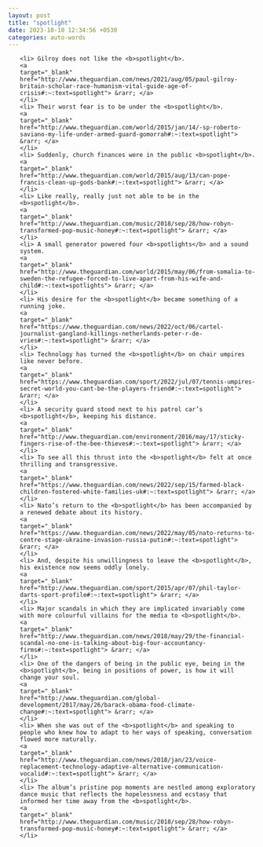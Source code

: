 ```yaml
---
layout: post
title: "spotlight"
date: 2023-10-10 12:34:56 +0530
categories: auto-words
---
```

<ol>

    <li> Gilroy does not like the <b>spotlight</b>.
    <a 
    target="_blank" 
    href="http://www.theguardian.com/news/2021/aug/05/paul-gilroy-britain-scholar-race-humanism-vital-guide-age-of-crisis#:~:text=spotlight"> &rarr; </a>
    </li>
    <li> Their worst fear is to be under the <b>spotlight</b>.
    <a 
    target="_blank" 
    href="http://www.theguardian.com/world/2015/jan/14/-sp-roberto-saviano-my-life-under-armed-guard-gomorrah#:~:text=spotlight"> &rarr; </a>
    </li>
    <li> Suddenly, church finances were in the public <b>spotlight</b>.
    <a 
    target="_blank" 
    href="http://www.theguardian.com/world/2015/aug/13/can-pope-francis-clean-up-gods-bank#:~:text=spotlight"> &rarr; </a>
    </li>
    <li> Like really, really just not able to be in the <b>spotlight</b>.
    <a 
    target="_blank" 
    href="http://www.theguardian.com/music/2018/sep/28/how-robyn-transformed-pop-music-honey#:~:text=spotlight"> &rarr; </a>
    </li>
    <li> A small generator powered four <b>spotlights</b> and a sound system.
    <a 
    target="_blank" 
    href="http://www.theguardian.com/world/2015/may/06/from-somalia-to-sweden-the-refugee-forced-to-live-apart-from-his-wife-and-child#:~:text=spotlights"> &rarr; </a>
    </li>
    <li> His desire for the <b>spotlight</b> became something of a running joke.
    <a 
    target="_blank" 
    href="https://www.theguardian.com/news/2022/oct/06/cartel-journalist-gangland-killings-netherlands-peter-r-de-vries#:~:text=spotlight"> &rarr; </a>
    </li>
    <li> Technology has turned the <b>spotlight</b> on chair umpires like never before.
    <a 
    target="_blank" 
    href="https://www.theguardian.com/sport/2022/jul/07/tennis-umpires-secret-world-you-cant-be-the-players-friend#:~:text=spotlight"> &rarr; </a>
    </li>
    <li> A security guard stood next to his patrol car’s <b>spotlight</b>, keeping his distance.
    <a 
    target="_blank" 
    href="http://www.theguardian.com/environment/2016/may/17/sticky-fingers-rise-of-the-bee-thieves#:~:text=spotlight"> &rarr; </a>
    </li>
    <li> To see all this thrust into the <b>spotlight</b> felt at once thrilling and transgressive.
    <a 
    target="_blank" 
    href="https://www.theguardian.com/news/2022/sep/15/farmed-black-children-fostered-white-families-uk#:~:text=spotlight"> &rarr; </a>
    </li>
    <li> Nato’s return to the <b>spotlight</b> has been accompanied by a renewed debate about its history.
    <a 
    target="_blank" 
    href="https://www.theguardian.com/news/2022/may/05/nato-returns-to-centre-stage-ukraine-invasion-russia-putin#:~:text=spotlight"> &rarr; </a>
    </li>
    <li> And, despite his unwillingness to leave the <b>spotlight</b>, his existence now seems oddly lonely.
    <a 
    target="_blank" 
    href="http://www.theguardian.com/sport/2015/apr/07/phil-taylor-darts-sport-profile#:~:text=spotlight"> &rarr; </a>
    </li>
    <li> Major scandals in which they are implicated invariably come with more colourful villains for the media to <b>spotlight</b>.
    <a 
    target="_blank" 
    href="http://www.theguardian.com/news/2018/may/29/the-financial-scandal-no-one-is-talking-about-big-four-accountancy-firms#:~:text=spotlight"> &rarr; </a>
    </li>
    <li> One of the dangers of being in the public eye, being in the <b>spotlight</b>, being in positions of power, is how it will change your soul.
    <a 
    target="_blank" 
    href="http://www.theguardian.com/global-development/2017/may/26/barack-obama-food-climate-change#:~:text=spotlight"> &rarr; </a>
    </li>
    <li> When she was out of the <b>spotlight</b> and speaking to people who knew how to adapt to her ways of speaking, conversation flowed more naturally.
    <a 
    target="_blank" 
    href="http://www.theguardian.com/news/2018/jan/23/voice-replacement-technology-adaptive-alternative-communication-vocalid#:~:text=spotlight"> &rarr; </a>
    </li>
    <li> The album’s pristine pop moments are nestled among exploratory dance music that reflects the hopelessness and ecstasy that informed her time away from the <b>spotlight</b>.
    <a 
    target="_blank" 
    href="http://www.theguardian.com/music/2018/sep/28/how-robyn-transformed-pop-music-honey#:~:text=spotlight"> &rarr; </a>
    </li>